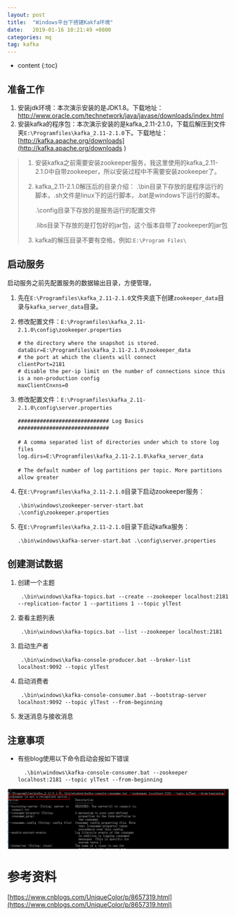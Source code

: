 ```yaml
---
layout: post
title:  "Windows平台下搭建Kakfa环境"
date:   2019-01-16 10:21:49 +0800
categories: mq
tag: kafka
---
```


* content
{:toc}


## 准备工作 ##

1. 安装jdk环境：本次演示安装的是JDK1.8。下载地址：[http://www.oracle.com/technetwork/java/javase/downloads/index.html ](http://www.oracle.com/technetwork/java/javase/downloads/index.html )
2. 安装kafka的程序包：本次演示安装的是kafka_2.11-2.1.0，下载后解压到文件夹`E:\Programfiles\kafka_2.11-2.1.0`下。下载地址：[http://kafka.apache.org/downloads](http://kafka.apache.org/downloads )


> 1. 安装kafka之前需要安装zookeeper服务，我这里使用的kafka_2.11-2.1.0中自带zookeeper，所以安装过程中不需要安装zookeeper了。
> 
> 2. kafka_2.11-2.1.0解压后的目录介绍：
>     .\bin目录下存放的是程序运行的脚本，.sh文件是linux下的运行脚本，.bat是windows下运行的脚本。
>     
>     .\config目录下存放的是服务运行的配置文件
>     
>     .libs目录下存放的是打包好的jar包，这个版本自带了zookeeper的jar包
>     
> 3. kafka的解压目录不要有空格，例如:`E:\Program Files\`

## 启动服务 ##
启动服务之前先配置服务的数据输出目录，方便管理，

1.  先在`E:\Programfiles\kafka_2.11-2.1.0`文件夹底下创建`zookeeper_data`目录与`kafka_server_data`目录。
2.  修改配置文件：`E:\Programfiles\kafka_2.11-2.1.0\config\zookeeper.properties`
    
    	# the directory where the snapshot is stored.
    	dataDir=E:\Programfiles\kafka_2.11-2.1.0\zookeeper_data
    	# the port at which the clients will connect
    	clientPort=2181
    	# disable the per-ip limit on the number of connections since this is a non-production config
		maxClientCnxns=0
3.  修改配置文件：`E:\Programfiles\kafka_2.11-2.1.0\config\server.properties`
		
		############################# Log Basics #############################
		
		# A comma separated list of directories under which to store log files
		log.dirs=E:\Programfiles\kafka_2.11-2.1.0\kafka_server_data
		
		# The default number of log partitions per topic. More partitions allow greater
4.  在`E:\Programfiles\kafka_2.11-2.1.0`目录下启动zookeeper服务：

		.\bin\windows\zookeeper-server-start.bat .\config\zookeeper.properties

5.  在`E:\Programfiles\kafka_2.11-2.1.0`目录下启动kafka服务：

		.\bin\windows\kafka-server-start.bat .\config\server.properties
 
## 创建测试数据 ##

1. 创建一个主题

		.\bin\windows\kafka-topics.bat --create --zookeeper localhost:2181 --replication-factor 1 --partitions 1 --topic ylTest

2. 查看主题列表

		.\bin\windows\kafka-topics.bat --list --zookeeper localhost:2181

3. 启动生产者

		.\bin\windows\kafka-console-producer.bat --broker-list localhost:9092 --topic ylTest

4. 启动消费者

		.\bin\windows\kafka-console-consumer.bat --bootstrap-server localhost:9092 --topic ylTest --from-beginning

5. 发送消息与接收消息


## 注意事项 ##

- 有些blog使用以下命令启动会报如下错误

		.\bin\windows\kafka-console-consumer.bat --zookeeper localhost:2181 --topic ylTest --from-beginning
    
![install_error](/images/2019-01/2019-01-16-mq-kafka-study/mq_kafka001.png)



# 参考资料 #

[https://www.cnblogs.com/UniqueColor/p/8657319.html](https://www.cnblogs.com/UniqueColor/p/8657319.html)

